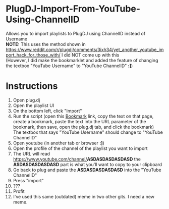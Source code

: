 # PlugDJ-Import-From-YouTube-Using-ChannelID
Allows you to import playlists to PlugDJ using ChannelID instead of Username <br />
<b>NOTE:</b> This uses the method shown in https://www.reddit.com/r/plugdj/comments/3ixh34/yet_another_youtube_import_hack_for_those_with/
I did NOT come up with this <br />
(However, I did make the bookmarklet and added the feature of changing the textbox "YouTube Username" to "YouTube ChannelID" <b>:]</b>)

# Instructions
1) Open plug.dj <br />
2) Open the playlist UI <br />
3) On the bottom left, click "Import" <br />
4) Run the script (open this <a href="https://rawgit.com/fatboysraidmcdonalds/PlugDJ-Export/master/Bookmark.js" target="_blank">Bookmark</a> link, copy the text on that page, create a bookmark, paste the text into the URL parameter of the bookmark, then save, open the plug.dj tab, and click the bookmark) <br /> The textbox that says "YouTube Username" should change to "YouTube ChannelID" <br />
5) Open youtube (in another tab or browser <b>:]</b>) <br />
6) Open the profile of the channel of the playlist you want to import <br />
7) The URL will read https://www.youtube.com/channel/<b>ASDASDASDASDASD</b> the <b>ASDASDASDASDASD</b> part is what you'll want to copy to your clipboard <br />
8) Go back to plug and paste the <b>ASDASDASDASDASD</b> into the "YouTube ChannelID" <br />
9) Press "import" <br />
10) ??? <br />
11) Profit <br />
12) I've used this same (outdated) meme in two other gits. I need a new meme.
